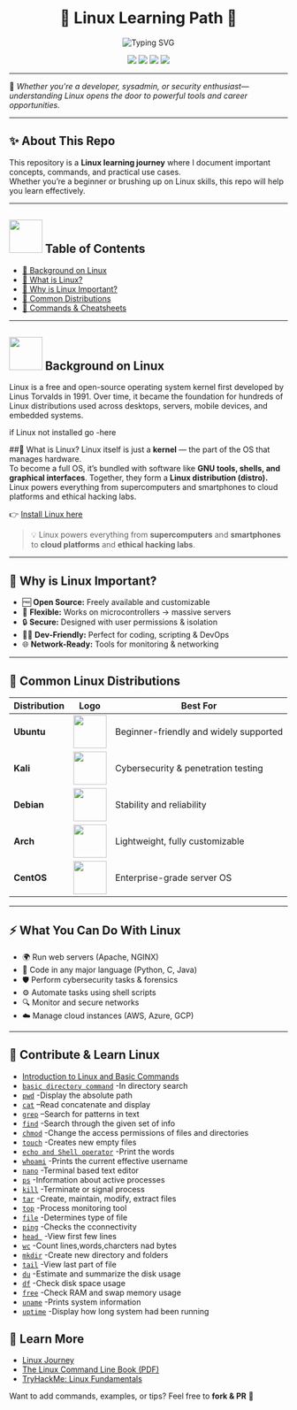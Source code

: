 <h1 align="center">🐧 Linux Learning Path 🚀</h1>

<p align="center">
   <img src="https://readme-typing-svg.herokuapp.com?size=24&color=00FF00&width=600&lines=Master+Linux+Step+by+Step;Learn+Commands+Like+a+Pro;Open+Source+%7C+Cybersecurity+%7C+DevOps" alt="Typing SVG" />
</p>

<p align="center">
   <img src="https://img.shields.io/badge/Linux-Learning%20Path-blue?logo=linux&logoColor=white" />
   <img src="https://img.shields.io/badge/Open%20Source-❤-brightgreen?logo=opensourceinitiative" />
   <img src="https://img.shields.io/badge/Contributions-Welcome-orange?logo=github" />
   <img src="https://img.shields.io/github/stars/K921-cyber" />
</p>

---

🧠 *Whether you're a developer, sysadmin, or security enthusiast—understanding Linux opens the door to powerful tools and career opportunities.*

---

## ✨ About This Repo
This repository is a **Linux learning journey** where I document important concepts, commands, and practical use cases.  
Whether you’re a beginner or brushing up on Linux skills, this repo will help you learn effectively.  

---

## <img src="https://upload.wikimedia.org/wikipedia/en/thumb/8/80/Wikipedia-logo-v2.svg/1024px-Wikipedia-logo-v2.svg.png" width="60"/> Table of Contents
- [🔹 Background on Linux](#-background-on-linux)
- [🔹 What is Linux?](#-what-is-linux)
- [🔹 Why is Linux Important?](#-why-is-linux-important)
- [🔹 Common Distributions](#-common-linux-distributions)
- [🔹 Commands & Cheatsheets](#-Contribute-&-Learn-Linux)

---

## <img src="https://upload.wikimedia.org/wikipedia/commons/thumb/3/35/Tux.svg/330px-Tux.svg.png" width="60"/>  Background on Linux


Linux is a free and open-source operating system kernel first developed by Linus Torvalds in 1991. Over time, it became the foundation for hundreds of Linux distributions used across desktops, servers, mobile devices, and embedded systems.

if Linux not installed go -here

##📌 What is Linux?
Linux itself is just a **kernel** — the part of the OS that manages hardware.  
To become a full OS, it’s bundled with software like **GNU tools, shells, and graphical interfaces**. Together, they form a **Linux distribution (distro).**
Linux powers everything from supercomputers and smartphones to cloud platforms and ethical hacking labs.

👉 [Install Linux here](#)

> 💡 Linux powers everything from **supercomputers** and **smartphones** to **cloud platforms** and **ethical hacking labs**.

---

## 🚀 Why is Linux Important?
- 🆓 **Open Source:** Freely available and customizable  
- 🔧 **Flexible:** Works on microcontrollers → massive servers  
- 🔒 **Secure:** Designed with user permissions & isolation  
- 👨‍💻 **Dev-Friendly:** Perfect for coding, scripting & DevOps  
- 🌐 **Network-Ready:** Tools for monitoring & networking  

---

## 🐧 Common Linux Distributions  

| Distribution | Logo | Best For |
|--------------|------|----------|
| **Ubuntu**   | <img src="https://upload.wikimedia.org/wikipedia/commons/thumb/9/9e/UbuntuCoF.svg/2048px-UbuntuCoF.svg.png" width="60"/> | Beginner-friendly and widely supported |
| **Kali**     | <img src="https://upload.wikimedia.org/wikipedia/commons/2/2b/Kali-dragon-icon.svg" width="60"/> | Cybersecurity & penetration testing |
| **Debian**   | <img src="https://upload.wikimedia.org/wikipedia/commons/0/04/Debian_logo.png" width="60"/> | Stability and reliability |
| **Arch**     | <img src="https://upload.wikimedia.org/wikipedia/commons/thumb/1/13/Arch_Linux_%22Crystal%22_icon.svg/1200px-Arch_Linux_%22Crystal%22_icon.svg.png" width="60"/> | Lightweight, fully customizable |
| **CentOS**   | <img src="https://cdn.freebiesupply.com/logos/large/2x/centos-1-logo-png-transparent.png" width="60"/> | Enterprise-grade server OS |


---

## ⚡ What You Can Do With Linux
- 🌍 Run web servers (Apache, NGINX)  
- 🐍 Code in any major language (Python, C, Java)  
- 🛡️ Perform cybersecurity tasks & forensics  
- ⚙️ Automate tasks using shell scripts  
- 🔍 Monitor and secure networks  
- ☁️ Manage cloud instances (AWS, Azure, GCP)  

---

## 🌟 Contribute & Learn Linux

- [Introduction to Linux and Basic Commands](linux-intro.md)
- [`basic directory command`](info/linux-intro.md) -In directory search
- [`pwd`](info/pwd.md) -Display the absolute path
- [`cat`](info/cat.md) –Read concatenate and display
- [`grep`](info/grep.md) –Search for patterns in text
- [`find`](info/find.md) -Search through the given set of info 
- [`chmod`](info/chmod.md) -Change the access permissions of files and directories
- [`touch`](info/touch.md) -Creates new empty files
- [`echo and Shell operator`](info/echo.md) -Print the words
- [`whoami`](info/whoami.md) -Prints the current effective username
- [`nano`](info/nano.md) -Terminal based text editor
- [ `ps`](info/ps.md) -Information about active processes
- [`kill`](info/kill.md) -Terminate or signal process
- [`tar`](info/tar.md) -Create, maintain, modify, extract files
- [`top`](info/top.md) -Process monitoring tool
- [`file`](info/file.md) -Determines type of file
- [`ping`](info/ping.md) -Checks the cconnectivity
- [`head `](info/head.md) -View first few lines
- [`wc`](info/wc.md) -Count lines,words,charcters nad bytes
- [`mkdir`](info/mkdir) -Create new directory and folders
- [`tail`](info/tail.md) -View last part of file
- [`du`](info/du.md) -Estimate and summarize the disk usage
- [`df`](info/df.md) -Check disk space usage
- [`free`](info/free.md) -Check RAM and swap memory usage
- [`uname`](info/uname.md) -Prints system information
- [`uptime`](info/uptime.md) -Display how long system had been running 



## 🔗 Learn More

- [Linux Journey](https://linuxjourney.com)
- [The Linux Command Line Book (PDF)](https://linuxcommand.org/tlcl.php)
- [TryHackMe: Linux Fundamentals](https://tryhackme.com/room/linuxfundamentals)



Want to add commands, examples, or tips? Feel free to **fork & PR** 🚀  
